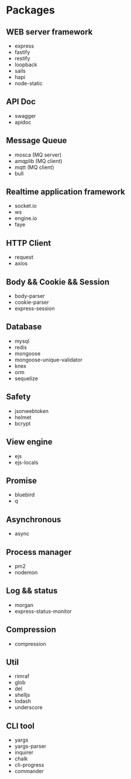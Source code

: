 # Packages

## WEB server framework

- express
- fastify
- restify
- loopback
- sails
- hapi
- node-static

## API Doc

- swagger
- apidoc

## Message Queue 

- mosca (MQ server)
- amqplib (MQ client)
- mqtt (MQ client)
- bull

## Realtime application framework

- socket.io
- ws
- engine.io
- faye

## HTTP Client

- request
- axios

## Body && Cookie && Session

- body-parser
- cookie-parser
- express-session

## Database

- mysql
- redis
- mongoose   
- mongoose-unique-validator
- knex
- orm
- sequelize

## Safety 

- jsonwebtoken
- helmet
- bcrypt

## View engine

- ejs
- ejs-locals

## Promise

- bluebird
- q

## Asynchronous

- async

## Process manager

- pm2 
- nodemon

## Log && status

- morgan
- express-status-monitor

## Compression

- compression

## Util

- rimraf
- glob
- del
- shelljs
- lodash
- underscore

## CLI tool

- yargs
- yargs-parser
- inquirer
- chalk
- cli-progress
- commander
